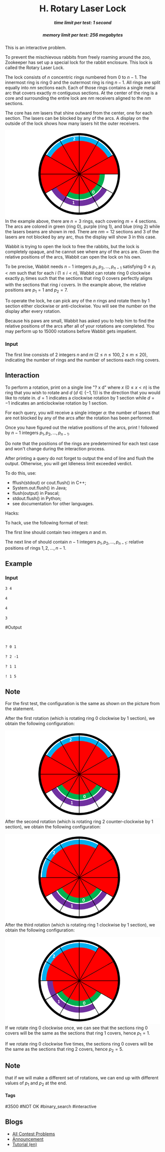 <h1 style='text-align: center;'> H. Rotary Laser Lock</h1>

<h5 style='text-align: center;'>time limit per test: 1 second</h5>
<h5 style='text-align: center;'>memory limit per test: 256 megabytes</h5>

This is an interactive problem.

To prevent the mischievous rabbits from freely roaming around the zoo, Zookeeper has set up a special lock for the rabbit enclosure. This lock is called the Rotary Laser Lock. 

 The lock consists of $n$ concentric rings numbered from $0$ to $n-1$. The innermost ring is ring $0$ and the outermost ring is ring $n-1$. All rings are split equally into $nm$ sections each. Each of those rings contains a single metal arc that covers exactly $m$ contiguous sections. At the center of the ring is a core and surrounding the entire lock are $nm$ receivers aligned to the $nm$ sections.

 The core has $nm$ lasers that shine outward from the center, one for each section. The lasers can be blocked by any of the arcs. A display on the outside of the lock shows how many lasers hit the outer receivers.

 

 ![](images/8ba8383f583afb104e5209cc80049cb16e232909.png) In the example above, there are $n=3$ rings, each covering $m=4$ sections. The arcs are colored in green (ring $0$), purple (ring $1$), and blue (ring $2$) while the lasers beams are shown in red. There are $nm=12$ sections and $3$ of the lasers are not blocked by any arc, thus the display will show $3$ in this case.

 Wabbit is trying to open the lock to free the rabbits, but the lock is completely opaque, and he cannot see where any of the arcs are. Given the relative positions of the arcs, Wabbit can open the lock on his own. 

 To be precise, Wabbit needs $n-1$ integers $p_1,p_2,\ldots,p_{n-1}$ satisfying $0 \leq p_i < nm$ such that for each $i$ $(1 \leq i < n)$, Wabbit can rotate ring $0$ clockwise exactly $p_i$ times such that the sections that ring $0$ covers perfectly aligns with the sections that ring $i$ covers. In the example above, the relative positions are $p_1 = 1$ and $p_2 = 7$.

 To operate the lock, he can pick any of the $n$ rings and rotate them by $1$ section either clockwise or anti-clockwise. You will see the number on the display after every rotation.

Because his paws are small, Wabbit has asked you to help him to find the relative positions of the arcs after all of your rotations are completed. You may perform up to $15000$ rotations before Wabbit gets impatient.

### Input

The first line consists of 2 integers $n$ and $m$ $(2 \leq n \leq 100, 2 \leq m \leq 20)$, indicating the number of rings and the number of sections each ring covers.

## Interaction

To perform a rotation, print on a single line "? x d" where $x$ $(0 \leq x < n)$ is the ring that you wish to rotate and $d$ $(d \in \{-1,1\})$ is the direction that you would like to rotate in. $d=1$ indicates a clockwise rotation by $1$ section while $d=-1$ indicates an anticlockwise rotation by $1$ section.

 For each query, you will receive a single integer $a$: the number of lasers that are not blocked by any of the arcs after the rotation has been performed.

Once you have figured out the relative positions of the arcs, print ! followed by $n-1$ integers $p_1, p_2, \ldots, p_{n-1}$. 

 Do note that the positions of the rings are predetermined for each test case and won't change during the interaction process.

 After printing a query do not forget to output the end of line and flush the output. Otherwise, you will get Idleness limit exceeded verdict.

To do this, use:

* fflush(stdout) or cout.flush() in C++;
* System.out.flush() in Java;
* flush(output) in Pascal;
* stdout.flush() in Python;
* see documentation for other languages.

Hacks:

To hack, use the following format of test:

 The first line should contain two integers $n$ and $m$.

 The next line of should contain $n-1$ integers $p_1,p_2,\ldots,p_{n-1}$: relative positions of rings $1,2,\ldots,n-1$.

## Example

### Input


```text
3 4

4

4

3
```
#Output
```text


? 0 1

? 2 -1

? 1 1

! 1 5
```
## Note

For the first test, the configuration is the same as shown on the picture from the statement.

 After the first rotation (which is rotating ring $0$ clockwise by $1$ section), we obtain the following configuration:

 

 ![](images/5388cc1a03af67c23cb0e81ccc6f2b86667387db.png) After the second rotation (which is rotating ring $2$ counter-clockwise by $1$ section), we obtain the following configuration:

 

 ![](images/4dd2544a049518777292b159a5ace515b7406784.png) After the third rotation (which is rotating ring $1$ clockwise by $1$ section), we obtain the following configuration:

 

 ![](images/a979f8fbad59691030cd499583bdc322275ffd19.png) If we rotate ring $0$ clockwise once, we can see that the sections ring $0$ covers will be the same as the sections that ring $1$ covers, hence $p_1=1$.

If we rotate ring $0$ clockwise five times, the sections ring $0$ covers will be the same as the sections that ring $2$ covers, hence $p_2=5$.

## Note

 that if we will make a different set of rotations, we can end up with different values of $p_1$ and $p_2$ at the end.



#### Tags 

#3500 #NOT OK #binary_search #interactive 

## Blogs
- [All Contest Problems](../Codeforces_Raif_Round_1_(Div._1_+_Div._2).md)
- [Announcement](../blogs/Announcement.md)
- [Tutorial (en)](../blogs/Tutorial_(en).md)
